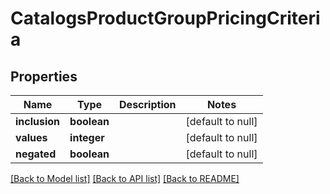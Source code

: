 # CatalogsProductGroupPricingCriteria

## Properties
Name | Type | Description | Notes
------------ | ------------- | ------------- | -------------
**inclusion** | **boolean** |  | [default to null]
**values** | **integer** |  | [default to null]
**negated** | **boolean** |  | [default to null]

[[Back to Model list]](../README.md#documentation-for-models) [[Back to API list]](../README.md#documentation-for-api-endpoints) [[Back to README]](../README.md)


